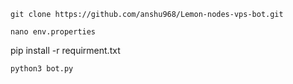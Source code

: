 ```
git clone https://github.com/anshu968/Lemon-nodes-vps-bot.git
```

```
nano env.properties
```
pip install -r requirment.txt
```
python3 bot.py
```
